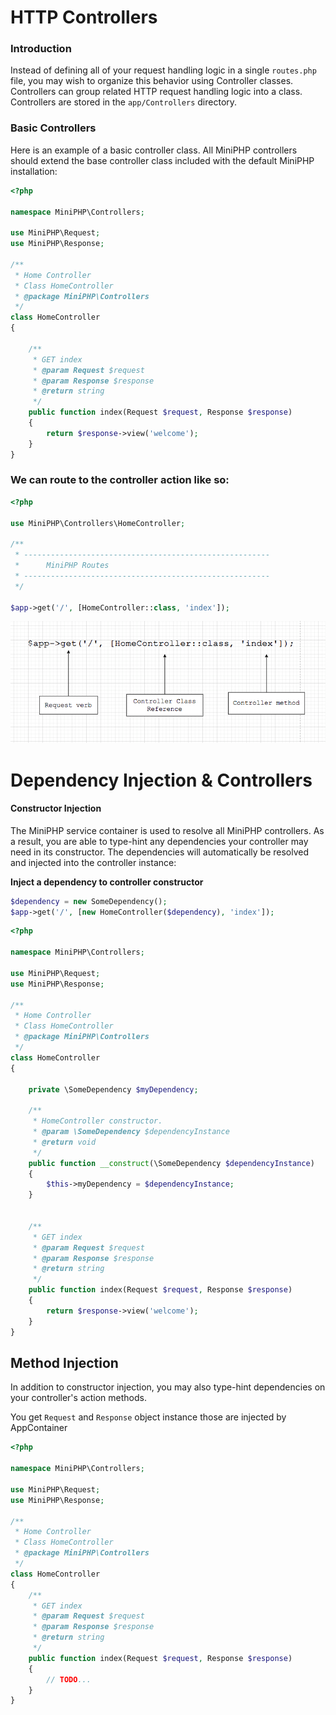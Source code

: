 # HTTP Controllers

### Introduction
Instead of defining all of your request handling logic in a single `routes.php` file, you may wish to organize this behavior using Controller classes. Controllers can group related HTTP request handling logic into a class. Controllers are stored in the `app/Controllers` directory.

### Basic Controllers
Here is an example of a basic controller class. All MiniPHP controllers should extend the base controller class included with the default MiniPHP installation:

```php
<?php

namespace MiniPHP\Controllers;

use MiniPHP\Request;
use MiniPHP\Response;

/**
 * Home Controller
 * Class HomeController
 * @package MiniPHP\Controllers
 */
class HomeController
{

    /**
     * GET index
     * @param Request $request
     * @param Response $response
     * @return string
     */
    public function index(Request $request, Response $response)
    {
        return $response->view('welcome');
    }
}
```


### We can route to the controller action like so:
```php
<?php

use MiniPHP\Controllers\HomeController;

/**
 * -------------------------------------------------------
 *      MiniPHP Routes
 * -------------------------------------------------------
 */

$app->get('/', [HomeController::class, 'index']);
```

![](controller-route-structure.png)



# Dependency Injection & Controllers
#### Constructor Injection

The MiniPHP service container is used to resolve all MiniPHP controllers. As a result, you are able to type-hint any dependencies your controller may need in its constructor. The dependencies will automatically be resolved and injected into the controller instance:

**Inject a dependency to controller constructor**
```php
$dependency = new SomeDependency();
$app->get('/', [new HomeController($dependency), 'index']);
```


```php
<?php

namespace MiniPHP\Controllers;

use MiniPHP\Request;
use MiniPHP\Response;

/**
 * Home Controller
 * Class HomeController
 * @package MiniPHP\Controllers
 */
class HomeController
{

    private \SomeDependency $myDependency;

    /**
     * HomeController constructor.
     * @param \SomeDependency $dependencyInstance
     * @return void
     */
    public function __construct(\SomeDependency $dependencyInstance)
    {
        $this->myDependency = $dependencyInstance;
    }


    /**
     * GET index
     * @param Request $request
     * @param Response $response
     * @return string
     */
    public function index(Request $request, Response $response)
    {
        return $response->view('welcome');
    }
}
```



## Method Injection
In addition to constructor injection, you may also type-hint dependencies on your controller's action methods. 

You get `Request` and `Response` object instance those are injected by AppContainer


```php
<?php

namespace MiniPHP\Controllers;

use MiniPHP\Request;
use MiniPHP\Response;

/**
 * Home Controller
 * Class HomeController
 * @package MiniPHP\Controllers
 */
class HomeController
{
    /**
     * GET index
     * @param Request $request
     * @param Response $response
     * @return string
     */
    public function index(Request $request, Response $response)
    {
        // TODO...
    }
}
```